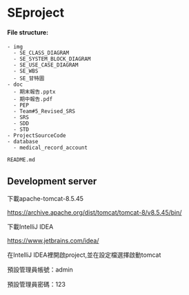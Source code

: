 # SEproject

#### File structure:

```
- img
  - SE_CLASS_DIAGRAM
  - SE_SYSTEM_BLOCK_DIAGRAM
  - SE_USE_CASE_DIAGRAM
  - SE_WBS
  - SE_甘特圖
- doc
  - 期末報告.pptx
  - 期中報告.pdf
  - PEP
  - Team#5_Revised_SRS
  - SRS
  - SDD
  - STD
- ProjectSourceCode
- database
  - medical_record_account

README.md
```

## Development server
下載apache-tomcat-8.5.45

https://archive.apache.org/dist/tomcat/tomcat-8/v8.5.45/bin/

下載IntelliJ IDEA

https://www.jetbrains.com/idea/


在IntelliJ IDEA裡開啟project,並在設定檔選擇啟動tomcat

預設管理員帳號：admin

預設管理員密碼：123
